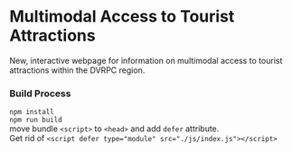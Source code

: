# Multimodal Access to Tourist Attractions
New, interactive webpage for information on multimodal access to tourist attractions within the DVRPC region.

### Build Process
`npm install`  
`npm run build`  
move bundle `<script>` to `<head>` and add `defer` attribute.  
Get rid of `<script defer type="module" src="./js/index.js"></script>`